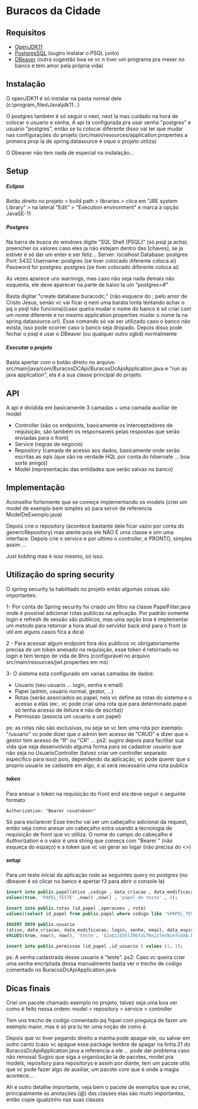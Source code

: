 # Buracos da Cidade
## Requisitos

- [OpenJDK11](https://download.java.net/openjdk/jdk11/ri/openjdk-11+28_windows-x64_bin.zip)
- [PostgresSQL](https://www.enterprisedb.com/postgresql-tutorial-resources-training?cid=48) (sugiro instalar o PSQL junto)
- [DBeaver](https://dbeaver.io/files/dbeaver-ce-latest-x86_64-setup.exe) (outra sugestão boa se vc n tiver um programa pra mexer no banco e tem amor pela própria vida)

## Instalação

O openJDK11 é só instalar na pasta normal dele (c:\program_files\Java\jdk11...)

O postgres também é só seguir o next, next la mas cuidado na hora de colocar o usuario e senha, A api ta configurada pra usar senha "postgres" e usuario "postgres", então se tu colocar diferente disso vai ter que mudar nas configurações do projeto (src/main/resources/application.properties a primeira prop la de spring.datasource é oque o projeto utiliza)

O Dbeaver não tem nada de especial na instalação...

## Setup
##### Eclipse
Botão direito no projeto > build path > libraries > clica em "JRE system Library" > na lateral "Edit" > "Execution environment" e marca a opção JavaSE-11

##### Postgres
Na barra de busca do windows digite "SQL Shell (PSQL)" (só psql ja acha).
preencher os valores caso eles ja não estejam dentro das [chaves], se ja estiver é só dar um enter e ser feliz...
Server: localhost
Database: postgres
Port: 5432
Username: postgres (se tiver colocado diferente coloca ai)
Password for postgres: postgres (se tiver colocado diferente coloca ai)

As vezes aparece uns warnings, mas caso não seja nada demais não esquenta, ele deve aparecer na parte de baixo la um "postgres=#"

Basta digitar "create database buracodc;" (não esquece do ; pelo amor de Cristo Jesus, senão vc vai ficar q nem uma barata tonta tentando achar o pq o psql não funciona)(caso queira mudar o nome do banco é só criar com um nome diferente e no mesmo application.properties mudar o nome la na spring.datasource.url).
Esse comando só vai ser utilizado caso o banco não exista, isso pode ocorrer caso o banco seja dropado.
Depois disso pode fechar o psql e usar o DBeaver (ou qualquer outro sgbd) normalmente

##### Executar o projeto
Basta apertar com o botão direito no arquivo src/main/java/com/BuracosDCApi/BuracosDcApiApplication.java e "run as java application", ela é a sua classe principal do projeto.

## API

A api é dividida em basicamente 3 camadas + uma camada auxiliar de model

- Controller (são os endpoints, basicamente os interceptadores de requisição, são também os responsaveis pelas respostas que serão enviadas para o front)
- Service (regras de negocio)
- Repository (camada de acesso aos dados, basicamente onde serão escritas as sqls (que são na verdade HQL por conta do hibernate ... boa sorte amigo))
- Model (representação das entidades que serão salvas no banco)


## Implementação

Aconselho fortemente que se começe implementando os models (criei um model de exemplo bem simples só para servir de referencia ModelDeExemplo.java)

Depois crie o repository (acontece bastante dele ficar vazio por conta do genericRepository) mas atente pois ele NÃO É uma classe e sim uma interface.
Depois crie o service e por ultimo o controller,
e PRONTO, simples assim ...



Just kidding
mas é isso mesmo, só isso.

## Utilização do spring security

O spring security ta habilitado no projeto então algumas coisas são importantes:

1- Por conta do Spring security foi criado um filtro na classe PapelFilter.java onde é possivel adicionar rotas publicas na aplicação. Por padrão somente login e refresh de sessão são publicos, mas uma opção boa é implementar um metodo para retornar a hora atual do servidor back end para o front (é util em alguns casos fica a dica)

2 - Para acessar algum endpoint fora dos publicos vc obrigatoriamente precisa de um token anexado na requisição, esse token é retornado no login e tem tempo de vida de 8hrs (configurável no arquivo src/main/resources/jwt.properties em ms)

3- O sistema esta configurado em varias camadas de dados:

- Usuario (seu usuario ... login, senha e email)
- Papel (admin, usuario normal, gestor, ...)
- Rotas (serão associados ao papel, nela vc define as rotas do sistema e o acesso a elas (ex:. vc pode criar uma rota que para determinado papel só tenha acesso de leitura e não de escrita))
- Permissao (associa um usuario a um papel)

ps: as rotas não são exclusivas, ou seja
se vc tem uma rota por exemplo: "/usuario" vc pode dizer que o admin tem acesso de "CRUD" e dizer que o gestor tem acesso de "R" ou "CR" ...
ps2: sugiro depois para facilitar sua vida que seja desenvolvido alguma forma para se cadastrar usuario que não seja no UsuarioController (talvez criar um controller separado especifico para isso) pois, dependendo da aplicação, vc pode querer que o proprio usuario se cadastre em algo, e ai será necessário uma rota publica

##### token
Para anexar o token na requisição do front end ela deve seguir o seguinte formato

```
Authorization: "Bearer <suatoken>"
```

Só para esclarecer
Esse trecho vai ser um cabeçalho adicional da request, então veja como anexar um cabeçalho extra usando a tecnologia de requisição de front que vc utiliza.
O nome do campo do cabeçalho é Authorization e o valor é uma string que começa com "Bearer " (não esqueça do espaço) e a token que vc vai gerar ao logar (não precisa do <>)

##### setup
Para um teste inicial da aplicação rode as seguintes query no postgres (no dbeaver é só clicar no banco e apertar f3 para abrir o console la)

```sql
insert into public.papel(ativo ,codigo , data_criacao , data_modificacao , descricao , responsabilidade) 
values(true, 'PAPEL_TESTE' ,now() ,now() , 'papel de teste' , 2); 

insert into public.rotas (id_papel ,operacoes , rota) 
values((select id_papel from public.papel where codigo like '%PAPEL_TESTE%'), 'CRUD', '/endpoint');

INSERT INTO public.usuario
(ativo, data_criacao, data_modificacao, login, senha, email, data_expiracao_senha)
VALUES(true, now(), now(), 'teste', '$2a$12$5ElZNSfzLTNx2zTecNiefudXA.DU.s35YuvCAFvcDEQ1w8UdZ2AFS', 'email@teste.com', '2099-02-01');

insert into public.permissao (id_papel ,id_usuario ) values (1, 1);
```

ps: A senha cadastrada desse usuario é "teste".
ps2: Caso vc queira criar uma senha encriptada dessa manualmente basta ver o trecho de codigo comentado no BuracosDcApiApplication.java


## Dicas finais
Criei um pacote chamado exemplo no projeto, talvez seja uma boa ver como é feito nessa ordem: model > repository > service > controller

Tem uns trecho de codigo comentado pq fiquei com preguiça de fazer um exemplo maior, mas é só pra tu ter uma noção de como é.

Depois que vc tiver pegando direito a manha pode apagar ele, ou salvar em outro canto 
(caso vc apague esse package lembre de apagar na linha 21 do BuracosDcApiApplication.java a referencia a ele ... pode dar problema caso não remova) 
Sugiro que siga a organização la de pacotes, model pra models, repository para repositorys e assim por diante, tem um pacote utils que vc pode fazer algo de auxiliar, um pacote core que é onde a magia acontece...

Ah e outro detalhe importante, veja bem o pacote de exemplos que eu criei, principalmente as anotações (@) das classes elas são muito importantes, então copie igualzinho nas suas classes
